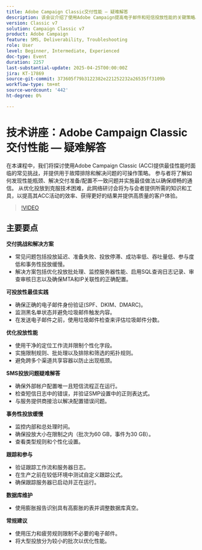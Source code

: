 ```yaml
---
title: Adobe Campaign Classic交付性能 — 疑难解答
description: 该会议介绍了使用Adobe Campaign提高电子邮件和短信投放性能的关键策略。 它解决了常见的难题，如投放延迟、吞吐量低和事务速度慢，提供了诸如批处理优化、 SQL日志记录和服务器性能监控等解决方案。 可投放性最佳实践包括正确的电子邮件身份验证(SPF、DKIM、DMARC)、黑名单监控和垃圾邮件检查。 为了提高性能，专家建议使用干净的工作流、限制规则和避免共享容器。 短信投放提示侧重于正确的外部帐户设置和日志分析。 该会议还重点讨论了跟踪验证、使用膨胀报表进行数据库维护，以及应用压力/疲劳规则以提高参与度。 会议录制将通过电子邮件共享，并发布在Adobe Experience网站上。
version: Classic v7
solution: Campaign Classic v7
product: Adobe Campaign
feature: SMS, Deliverability, Troubleshooting
role: User
level: Beginner, Intermediate, Experienced
doc-type: Event
duration: 2257
last-substantial-update: 2025-04-25T00:00:00Z
jira: KT-17869
source-git-commit: 373605f79b3122382e221252232a26535ff3109b
workflow-type: tm+mt
source-wordcount: '442'
ht-degree: 0%

---
```



# 技术讲座：Adobe Campaign Classic交付性能 — 疑难解答

在本课程中，我们将探讨使用Adobe Campaign Classic (ACC)提供最佳性能时面临的常见挑战，并提供用于故障排除和解决问题的可操作策略。 参与者将了解如何发现性能瓶颈、解决交付准备/配置不一致问题并实施最佳做法以确保顺畅的通信。 从优化投放到克服技术困难，此网络研讨会将为与会者提供所需的知识和工具，以提高其ACC活动的效率、获得更好的结果并提供高质量的客户体验。

>[!VIDEO](https://video.tv.adobe.com/v/3457826/?learn=on&enablevpops)

## 主要要点

**交付挑战和解决方案**

* 常见问题包括投放延迟、准备失败、投放停滞、成功率低、吞吐量低、参与度低和事务性投放缓慢。
* 解决方案包括优化投放批处理、监控服务器性能、启用SQL查询日志记录、审查审核日志以及确保MTA和IP关联性的正确配置。

**可投放性最佳实践**

* 确保正确的电子邮件身份验证(SPF、DKIM、DMARC)。
* 监测黑名单状态并避免垃圾邮件触发内容。
* 在发送电子邮件之前，使用垃圾邮件检查来评估垃圾邮件分数。

**优化投放性能**

* 使用干净的定位工作流并限制个性化字段。
* 实施限制规则、批处理以及排除和筛选的拓扑规则。
* 避免跨多个渠道共享容器以防止出现瓶颈。

**SMS投放问题疑难解答**

* 确保外部帐户配置唯一且短信流程正在运行。
* 检查短信日志中的错误，并验证SMP设置中的正则表达式。
* 与服务提供商接洽以解决配置错误问题。

**事务性投放缓慢**

* 监控内部和总处理时间。
* 确保投放大小在限制之内（批次为60 GB，事件为30 GB）。
* 查看类型规则和个性化设置。

**跟踪和参与**

* 验证跟踪工作流和服务器日志。
* 在生产之前在较低环境中测试自定义跟踪公式。
* 确保跟踪服务器已启动并正在运行。

**数据库维护**

* 使用膨胀报告识别具有高膨胀的表并调整数据库真空。

**常规建议**

* 使用压力和疲劳规则限制不必要的电子邮件。
* 将大型投放分为较小的批次以优化性能。